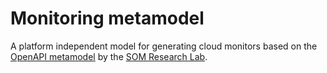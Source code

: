 # Monitoring metamodel

A platform independent model for generating cloud monitors based on the [OpenAPI metamodel](https://github.com/SOM-Research/openapi-metamodel) by the [SOM Research Lab](https://som-research.uoc.edu/).
